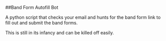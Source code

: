 ##Band Form Autofill Bot

A python script that checks your email and hunts for
the band form link to fill out and submit the band
forms.

This is still in its infancy and can be killed off easily.